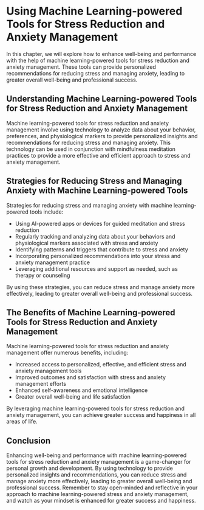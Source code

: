 Using Machine Learning-powered Tools for Stress Reduction and Anxiety Management
============================================================================================================================================================

In this chapter, we will explore how to enhance well-being and performance with the help of machine learning-powered tools for stress reduction and anxiety management. These tools can provide personalized recommendations for reducing stress and managing anxiety, leading to greater overall well-being and professional success.

Understanding Machine Learning-powered Tools for Stress Reduction and Anxiety Management
----------------------------------------------------------------------------------------

Machine learning-powered tools for stress reduction and anxiety management involve using technology to analyze data about your behavior, preferences, and physiological markers to provide personalized insights and recommendations for reducing stress and managing anxiety. This technology can be used in conjunction with mindfulness meditation practices to provide a more effective and efficient approach to stress and anxiety management.

Strategies for Reducing Stress and Managing Anxiety with Machine Learning-powered Tools
---------------------------------------------------------------------------------------

Strategies for reducing stress and managing anxiety with machine learning-powered tools include:

* Using AI-powered apps or devices for guided meditation and stress reduction
* Regularly tracking and analyzing data about your behaviors and physiological markers associated with stress and anxiety
* Identifying patterns and triggers that contribute to stress and anxiety
* Incorporating personalized recommendations into your stress and anxiety management practice
* Leveraging additional resources and support as needed, such as therapy or counseling

By using these strategies, you can reduce stress and manage anxiety more effectively, leading to greater overall well-being and professional success.

The Benefits of Machine Learning-powered Tools for Stress Reduction and Anxiety Management
------------------------------------------------------------------------------------------

Machine learning-powered tools for stress reduction and anxiety management offer numerous benefits, including:

* Increased access to personalized, effective, and efficient stress and anxiety management tools
* Improved outcomes and satisfaction with stress and anxiety management efforts
* Enhanced self-awareness and emotional intelligence
* Greater overall well-being and life satisfaction

By leveraging machine learning-powered tools for stress reduction and anxiety management, you can achieve greater success and happiness in all areas of life.

Conclusion
----------

Enhancing well-being and performance with machine learning-powered tools for stress reduction and anxiety management is a game-changer for personal growth and development. By using technology to provide personalized insights and recommendations, you can reduce stress and manage anxiety more effectively, leading to greater overall well-being and professional success. Remember to stay open-minded and reflective in your approach to machine learning-powered stress and anxiety management, and watch as your mindset is enhanced for greater success and happiness.
